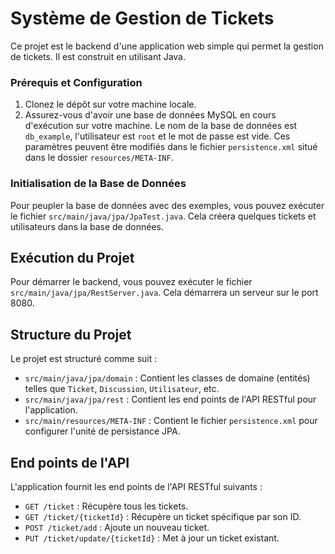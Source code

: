 # Système de Gestion de Tickets

Ce projet est le backend d'une application web simple qui permet la gestion de tickets. Il est construit en utilisant Java.

### Prérequis et Configuration

1. Clonez le dépôt sur votre machine locale.
2. Assurez-vous d'avoir une base de données MySQL en cours d'exécution sur votre machine. Le nom de la base de données est `db_example`, l'utilisateur est `root` et le mot de passe est vide. Ces paramètres peuvent être modifiés dans le fichier `persistence.xml` situé dans le dossier `resources/META-INF`.

### Initialisation de la Base de Données

Pour peupler la base de données avec des exemples, vous pouvez exécuter le fichier `src/main/java/jpa/JpaTest.java`. Cela créera quelques tickets et utilisateurs dans la base de données.

## Exécution du Projet

Pour démarrer le backend, vous pouvez exécuter le fichier `src/main/java/jpa/RestServer.java`. Cela démarrera un serveur sur le port 8080.

## Structure du Projet

Le projet est structuré comme suit :

- `src/main/java/jpa/domain` : Contient les classes de domaine (entités) telles que `Ticket`, `Discussion`, `Utilisateur`, etc.
- `src/main/java/jpa/rest` : Contient les end points de l'API RESTful pour l'application.
- `src/main/resources/META-INF` : Contient le fichier `persistence.xml` pour configurer l'unité de persistance JPA.

## End points de l'API

L'application fournit les end points de l'API RESTful suivants :

- `GET /ticket` : Récupère tous les tickets.
- `GET /ticket/{ticketId}` : Récupère un ticket spécifique par son ID.
- `POST /ticket/add` : Ajoute un nouveau ticket.
- `PUT /ticket/update/{ticketId}` : Met à jour un ticket existant.